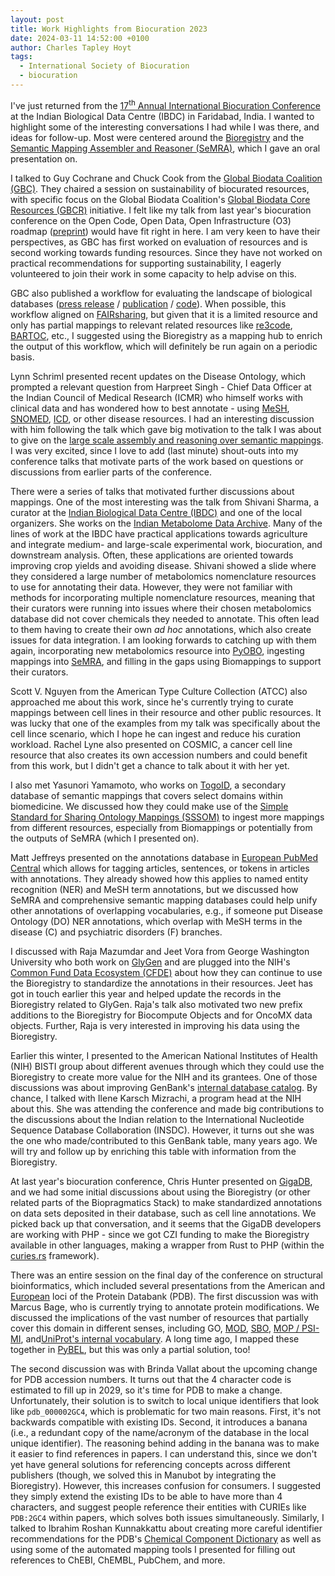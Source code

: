 ```yaml
---
layout: post
title: Work Highlights from Biocuration 2023
date: 2024-03-11 14:52:00 +0100
author: Charles Tapley Hoyt
tags:
  - International Society of Biocuration
  - biocuration
---
```


I've just returned from the <a href="https://ibdc.rcb.res.in/biocuration2024/">17<sup>th</sup> Annual International
Biocuration Conference</a> at the Indian Biological Data Centre (IBDC) in Faridabad, India. I wanted to highlight
some of the interesting conversations I had while I was there, and ideas for follow-up. Most were centered around
the [Bioregistry](https://bioregistry.io) and
the [Semantic Mapping Assembler and Reasoner (SeMRA)](https://github.com/biopragmatics/semra), which I gave an oral
presentation on.

I talked to Guy Cochrane and Chuck Cook from the [Global Biodata Coalition (GBC)](https://globalbiodata.org/).
They chaired a session on sustainability
of biocurated resources, with specific focus on the Global Biodata Coalition's
[Global Biodata Core Resources (GBCR)](https://globalbiodata.org/what-we-do/global-core-biodata-resources/)
initiative. I felt like my talk from last year's biocuration conference on the Open Code, Open Data, Open
Infrastructure (O3) roadmap ([preprint](https://doi.org/10.31219/osf.io/vuzt3)) would have fit right in here. I am
very keen to have their perspectives, as GBC has first worked on evaluation of resources and is second working towards
funding resources. Since they have not worked on practical recommendations for supporting sustainability, I eagerly
volunteered to join their work in some capacity to help advise on this.

GBC also published a workflow for evaluating the landscape of biological
databases ([press release](https://globalbiodata.org/what-we-do/global-inventory/) /
[publication](https://doi.org/10.1371/journal.pone.0294812) /
[code](https://github.com/globalbiodata/inventory_2022/)). When possible, this workflow aligned
on [FAIRsharing](https://bioregistry.io/metaregistry/fairsharing),
but given that it is a limited resource and only has partial mappings to relevant related resources
like [re3code](https://bioregistry.io/metaregistry/re3data),
[BARTOC](https://bioregistry.io/metaregistry/bartoc), etc., I suggested using the Bioregistry as a mapping hub to enrich
the output of this workflow, which will
definitely be run again on a periodic basis.

Lynn Schriml presented recent updates on the Disease Ontology, which prompted a relevant question from
Harpreet Singh - Chief Data Officer at the Indian Council of Medical Research (ICMR) who himself
works with clinical data and has wondered how to best annotate -
using [MeSH](https://bioregistry.io/mesh), [SNOMED](https://bioregistry.io/snomed), [ICD](https://bioregistry.io/icd11),
or other disease
resources. I had an interesting discussion with him following the talk which gave big motivation to the talk
I was about to give on
the [large scale assembly and reasoning over semantic mappings](https://bit.ly/biocuration2024-cth). I was very
excited, since I love to add (last minute) shout-outs into my conference talks that motivate parts of the work based
on questions or discussions from earlier parts of the conference.

There were a series of talks that motivated further discussions about mappings. One of the most interesting was the
talk from Shivani Sharma, a curator at the [Indian Biological Data Centre (IBDC)](https://ibdc.rcb.res.in/) and
one of the local organizers. She works on the [Indian Metabolome Data Archive](https://ibdc.rcb.res.in/imda/). Many of
the lines of work
at the IBDC have practical applications towards agriculture and integrate medium- and large-scale experimental work,
biocuration, and downstream analysis. Often, these applications are oriented towards improving crop yields and avoiding
disease. Shivani showed a slide where they considered a large number of metabolomics nomenclature resources to use
for annotating their data. However, they were not familiar with methods for incorporating multiple nomenclature
resources, meaning that their curators were running into issues where their chosen metabolomics database did not cover
chemicals they needed to annotate. This often lead to them having to create their own *ad hoc* annotations, which
also create issues for data integration. I am looking forwards to catching up with them again, incorporating new
metabolomics resource into [PyOBO](https://github.com/biopragmatics/pyobo), ingesting mappings
into [SeMRA](https://github.com/biopragmatics/semra), and filling in the gaps using Biomappings to support
their curators.

Scott V. Nguyen from the American Type Culture Collection (ATCC) also approached me about this work, since he's
currently trying to curate mappings between cell lines in their resource and other public resources. It was lucky
that one of the examples from my talk was specifically about the cell lince scenario, which I hope he can ingest
and reduce his curation workload. Rachel Lyne also presented on COSMIC, a cancer cell line resource that also
creates its own accession numbers and could benefit from this work, but I didn't get a chance to talk about it
with her yet.

I also met Yasunori Yamamoto, who works on [TogoID](https://togoid.dbcls.jp/), a secondary database of semantic mappings
that covers select domains within biomedicine. We discussed how they could make use of
the [Simple Standard for Sharing Ontology Mappings (SSSOM)](https://academic.oup.com/database/article/doi/10.1093/database/baac035/6591806)
to ingest more mappings from different resources, especially from Biomappings or potentially from the outputs of SeMRA
(which I presented on).

Matt Jeffreys presented on the annotations database in [European PubMed Central](https://europepmc.org/) which allows
for tagging articles, sentences, or tokens in articles with annotations. They already showed how this applies to named
entity recognition (NER) and MeSH term annotations, but we discussed how SeMRA and comprehensive semantic mapping
databases could help unify other annotations of overlapping vocabularies, e.g., if someone put Disease Ontology (DO) NER
annotations, which overlap with MeSH terms in the disease (C) and psychiatric disorders (F) branches.

I discussed with Raja Mazumdar and Jeet Vora from George Washington University who both work
on [GlyGen](https://bioregistry.io/glygen) and are plugged
into the NIH's [Common Fund Data Ecosystem (CFDE)](https://commonfund.nih.gov/dataecosystem) about how they can continue
to use the Bioregistry to standardize the annotations in their resources. Jeet has got in touch earlier this year and
helped update the records in the Bioregistry related to GlyGen. Raja's talk also motivated two new prefix additions to
the Bioregistry for Biocompute Objects and for OncoMX data objects. Further, Raja is very interested in improving his
data using the Bioregistry.

Earlier this winter, I presented to the American National Institutes of Health (NIH) BISTI group about different avenues
through which they could use the Bioregistry to create more value for the NIH and its grantees. One of those discussions
was about improving GenBank's
[internal database catalog](https://www.ncbi.nlm.nih.gov/genbank/collab/db_xref/). By chance, I talked with
Ilene Karsch Mizrachi, a program head at the NIH about this. She was attending the conference
and made big contributions to the discussions about the Indian relation to the International Nucleotide Sequence
Database Collaboration (INSDC). However, it turns out she was the one who made/contributed to this GenBank table, many
years ago. We will try and follow up by enriching this table with information from the Bioregistry.

At last year's biocuration conference, Chris Hunter presented on [GigaDB](http://gigadb.org/), and we had some initial
discussions about using the Bioregistry (or other related parts of the Biopragmatics Stack) to make standardized
annotations on data sets deposited in their database, such as cell line annotations. We picked back up that
conversation, and it seems that the GigaDB developers are working with PHP - since we got CZI funding to make the
Bioregistry available in other languages, making a wrapper from Rust to PHP (within
the [curies.rs](https://github.com/biopragmatics/curies.rs) framework).

There was an entire session on the final day of the conference on structural bioinformatics, which included
several presentations from the American and [European](https://www.ebi.ac.uk/pdbe) loci of the Protein Databank (PDB).
The first discussion was with Marcus Bage, who is currently trying to annotate protein modifications. We discussed the
implications of the vast number of resources that partially cover this domain in different senses, including
GO, [MOD](https://bioregistry.io/mod), [SBO](https://bioregistry.io/sbo), [MOP / PSI-MI](https://bioregistry.io/mop),
and[UniProt's internal vocabulary](https://bioregistry.io/registry/uniprot.ptm). A long time ago, I mapped these
together
in [PyBEL](https://github.com/pybel/pybel/blob/ed66f013a77f9cbc513892b0dad1025b8f68bb46/src/pybel/language.py#L346-L582),
but this was only a partial solution, too!

The second discussion was with Brinda Vallat about the upcoming change for PDB accession numbers. It turns out that
the 4 character code is estimated to fill up in 2029, so it's time for PDB to make a change. Unfortunately, their
solution is to switch to local unique identifiers that look like `pdb_000002GC4`, which is problematic for two main
reasons. First, it's not backwards compatible with existing IDs. Second, it introduces a banana (i.e., a redundant copy
of the name/acronym of the database in the local unique identifier). The reasoning behind adding in the banana was to
make it easier to find references in papers. I can understand this, since we don't yet have general solutions for
referencing concepts across different publishers (though, we solved this in Manubot by integrating the Bioregistry).
However, this increases confusion for consumers. I suggested they simply extend the existing IDs to be able to have more
than 4 characters, and suggest people reference their entities with CURIEs like `PDB:2GC4` within papers, which solves
both issues simultaneously. Similarly, I talked to Ibrahim Roshan Kunnakkattu about creating more careful identifier
recommendations for the PDB's [Chemical Component Dictionary](https://bioregistry.io/registry/pdb-ccd) as well as
using some of the automated mapping tools I presented for filling out references to ChEBI, ChEMBL, PubChem, and more.
